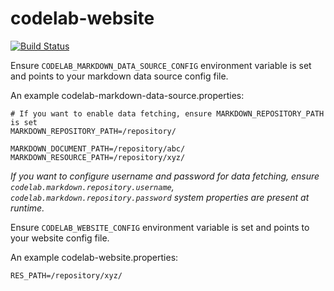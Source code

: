 # codelab-website
[![Build Status](https://travis-ci.com/codelab2006/codelab-website.svg?branch=master)](https://travis-ci.com/codelab2006/codelab-website)

Ensure `CODELAB_MARKDOWN_DATA_SOURCE_CONFIG` environment variable is set and points to your markdown data source config file.

An example codelab-markdown-data-source.properties:

    # If you want to enable data fetching, ensure MARKDOWN_REPOSITORY_PATH is set
    MARKDOWN_REPOSITORY_PATH=/repository/

    MARKDOWN_DOCUMENT_PATH=/repository/abc/
    MARKDOWN_RESOURCE_PATH=/repository/xyz/

*If you want to configure username and password for data fetching, ensure `codelab.markdown.repository.username`, `codelab.markdown.repository.password` system properties are present at runtime.*

Ensure `CODELAB_WEBSITE_CONFIG` environment variable is set and points to your website config file.

An example codelab-website.properties:

    RES_PATH=/repository/xyz/
